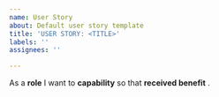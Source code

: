 ```yaml
---
name: User Story
about: Default user story template
title: 'USER STORY: <TITLE>'
labels: ''
assignees: ''

---
```


As a **role** I want to **capability** so that **received benefit** .
